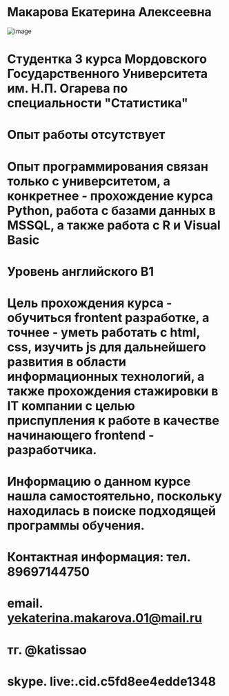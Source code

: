# Макарова Екатерина Алексеевна
![image](https://github.com/Katiaoa/A/assets/143182527/a232e98a-b8e3-47ef-94c1-da55ab76d505)
# Студентка 3 курса Мордовского Государственного Университета им. Н.П. Огарева по специальности "Статистика"
# Опыт работы отсутствует
# Опыт программирования связан только с университетом, а конкретнее - прохождение курса Python, работа с базами данных в MSSQL, а также работа с R и Visual Basic
# Уровень английского B1
# Цель прохождения курса - обучиться frontent разработке, а точнее - уметь работать с html, css, изучить js для дальнейшего развития в области информационных технологий, а также прохождения стажировки в IT компании с целью приспупления к работе в качестве начинающего frontend - разработчика. 
# Информацию о данном курсе нашла самостоятельно, поскольку находилась в поиске подходящей программы обучения.
# Контактная информация: тел. 89697144750
#                        email. yekaterina.makarova.01@mail.ru
#                        тг. @katissao
#                        skype. live:.cid.c5fd8ee4edde1348

